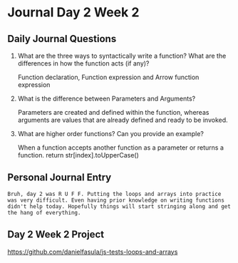# Journal Day 2 Week 2

## Daily Journal Questions

1. What are the three ways to syntactically write a function? What are the differences in how the function acts (if any)?

    Function declaration, Function expression and Arrow function expression

2. What is the difference between Parameters and Arguments?

    Parameters are created and defined within the function, whereas arguments are values that are already defined and ready to be invoked.

3. What are higher order functions? Can you provide an example?

    When a function accepts another function as a parameter or returns a function.
    return str[index].toUpperCase()

## Personal Journal Entry

    Bruh, day 2 was R U F F. Putting the loops and arrays into practice was very difficult. Even having prior knowledge on writing functions didn't help today. Hopefully things will start stringing along and get the hang of everything.


## Day 2 Week 2 Project

https://github.com/danielfasula/js-tests-loops-and-arrays